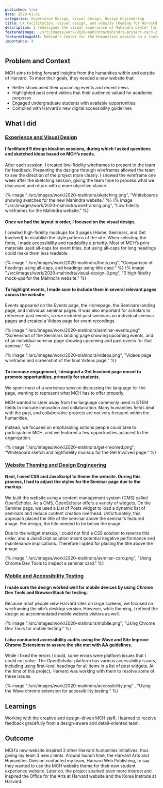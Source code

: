 ```yaml
---
published: true
date: 2020-01-01
categories: Experience Design, Visual Design, Design Engineering
title: UX Facilitation, visual design, and website theming for Harvard’s Mahindra Center for Humanities 
description: I redesigned the visual experience of Mahindra Center for the Humanities (MCH) website within the OpenScholar CMS and used CSS and JavaScript to apply new styles to the site.
featuredImage: ./src/images/work/2020-mahindra/mahindra-project-card-2.png
featuredImageAlt: Mahindra Center for the Humanities website on a laptop and on a phone
importance: 4
---
```

<!-- <ProjectOverview 
    summary={props.frontmatter.description}
    teamAndTimeline="6 months start to finish with a 6-person team working on Harvard’s campus."
    responsabilitiesList={
        [
            "Experience and Visual Design",
            "Website Theming and Design Engineering",
            "Mobile and Accessibility Testing"
        ]
    }
    toolsList={
        [
            "Sketch",
            "InVision",
            "OpenScholar",
            "CSS",
            "JavaScript"
        ]
    }
    outcome="MCH’s new website theme became a model for 3 other Harvard humanities initiatives."
/> -->

## Problem and Context
MCH aims to bring forward insights from the humanities within and outside of Harvard. To meet their goals, they needed a new website that:
- Better showcased their upcoming events and recent news
- Highlighted past event videos that their audience valued for academic purposes
- Engaged undergraduate students with available opportunities
- Complied with Harvard’s new digital accessibility guidelines

## What I did
### [Experience and Visual Design](#experience-and-visual-design)

#### I facilitated 9 design ideation sessions, during which I asked questions and sketched ideas based on MCH’s needs. 
After each session, I created low-fidelity wireframes to present to the team for feedback. Presenting the designs through wireframes allowed the team to see the direction of the project more clearly. I showed the wireframe one week after the sketching session, giving the team time to process what we discussed and return with a more objective stance.

{% image "./src/images/work/2020-mahindra/sketching.png", "Whiteboards showing sketches for the new Mahindra website." %}
{% image "./src/images/work/2020-mahindra/wireframing.png", "Low fidelity wireframes for the Mahindra website." %}

#### Once we had the layout in order, I focused on the visual design. 
I created high-fidelity mockups for 3 pages (Home, Seminars, and Get Involved) to establish the style patterns of the site.
When selecting the fonts, I made accessibility and readability a priority. 
Most of MCH’s print materials used all-caps for event titles, but using all-caps for long headings could make them less readable.

{% image "./src/images/work/2020-mahindra/fonts.png", "Comparison of headings  using all-caps, and headings using title case." %}
{% image "./src/images/work/2020-mahindra/visual-design-3.png", "3 high fidelity mock-ups for the Mahindra website." %}

#### To highlight events, I made sure to include them in several relevant pages across the website.
Events appeared on the Events page, the Homepage, the Seminars landing page, and individual seminar pages. It was also important for scholars to reference past events, so we included past seminars on individual seminar pages and created a Videos page for event recordings.

{% image "./src/images/work/2020-mahindra/seminar-events.png", "Screenshot of the Seminars landing page showing upcoming events, and of an individual seminar page showing upcoming and past events for that seminar." %}

{% image "./src/images/work/2020-mahindra/videos.png", "Videos page wireframe and screenshot of the final Videos page." %}


#### To increase engagement, I designed a Get Involved page meant to promote opportunities, primarily for students. 
We spent most of a workshop session discussing the language for the page, wanting to represent what MCH has to offer properly. 

MCH wanted to steer away from the language commonly used in STEM fields to indicate innovation and collaboration. Many humanities fields deal with the past, and collaborative projects are not very frequent within the humanities. 

Instead, we focused on emphasizing actions people could take to participate in MCH, and we featured a few opportunities adjacent to the organization.

{% image "./src/images/work/2020-mahindra/get-involved.png", "Whiteboard sketch and highfidelity mockup for the Get Involved page." %}

### [Website Theming and Design Engineering](#website-theming-and-design-engineering)

#### Next, I used CSS and JavaScript to theme the website. During this process, I had to adjust the styles for the Seminar page due to the markup.
We built the website using a content management system (CMS) called OpenScholar. As a CMS, OpenScholar offers a variety of widgets. On the Seminar page, we used a List of Posts widget to load a dynamic list of seminars and reduce content creation overhead. Unfortunately, this approach placed the title of the seminar above the seminar’s featured image. Per design, the title needed to be below the image. 

Due to the widget markup, I could not find a CSS solution to reverse this order, and a JavaScript solution meant potential negative performance and maintenance implications. Therefore I opted for placing the title above the image.

{% image "./src/images/work/2020-mahindra/seminar-card.png", "Using Chrome Dev Tools to inspect a seminar card." %}

### [Mobile and Accessibility Testing](#mobile-and-accessibility-testing)

#### I made sure the design worked well for mobile devices by using Chrome Dev Tools and BrowserStack for testing. 
Because most people view Harvard sites on large screens, we focused on wireframing the site’s desktop version. However, while theming, I refined the design so accommodated mobile website visitors as well.

{% image "./src/images/work/2020-mahindra/mobile.png", "Using Chrome Dev Tools for mobile testing." %}

#### I also conducted accessibility audits using the Wave and Site Improve Chrome Extensions to assure the site met with AA guidelines. 
While I fixed the errors I could, some errors were platform issues that I could not solve. The OpenScholar platform has various accessibility issues, including using first-level headings for all items in a list of post widgets. At the time of this project, Harvard was working with them to resolve some of these issues.

{% image  "./src/images/work/2020-mahindra/accessibility.png" , "Using the Wave chrome extension for accessibility testing." %}

## Learnings
Working with the creative and design-driven MCH staff, I learned to receive feedback gracefully from a design-aware and detail-oriented team.

## Outcome
MCH’s new website inspired 3 other Harvard humanities initiatives, thus giving my team 3 new clients.
Around launch time, the Harvard Arts and Humanities Division contacted my team, Harvard Web Publishing, to say they wanted to use the MCH website theme for their new student experience website. Later on, the project sparked even more interest and inspired the Office for the Arts at Harvard website and the Korea Institute at Harvard.


